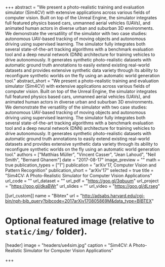 +++
abstract = "​We present a photo-realistic training and evaluation simulator (Sim4CV) with extensive applications across various fields of computer vision. Built on top of the Unreal Engine, the simulator integrates full featured physics based cars, unmanned aerial vehicles (UAVs), and animated human actors in diverse urban and suburban 3D environments. We demonstrate the versatility of the simulator with two case studies: autonomous UAV-based tracking of moving objects and autonomous driving using supervised learning. The simulator fully integrates both several state-of-the-art tracking algorithms with a benchmark evaluation tool and a deep neural network (DNN) architecture for training vehicles to drive autonomously. It generates synthetic photo-realistic datasets with automatic ground truth annotations to easily extend existing real-world datasets and provides extensive synthetic data variety through its ability to reconfigure synthetic worlds on the fly using an automatic world generation tool."
abstract_short = "We present a photo-realistic training and evaluation simulator (Sim4CV) with extensive applications across various fields of computer vision. Built on top of the Unreal Engine, the simulator integrates full featured physics based cars, unmanned aerial vehicles (UAVs), and animated human actors in diverse urban and suburban 3D environments. We demonstrate the versatility of the simulator with two case studies: autonomous UAV-based tracking of moving objects and autonomous driving using supervised learning. The simulator fully integrates both several state-of-the-art tracking algorithms with a benchmark evaluation tool and a deep neural network (DNN) architecture for training vehicles to drive autonomously. It generates synthetic photo-realistic datasets with automatic ground truth annotations to easily extend existing real-world datasets and provides extensive synthetic data variety through its ability to reconfigure synthetic worlds on the fly using an automatic world generation tool."
authors = ["Matthias Müller", "Vincent Casser", "Jean Lahoud", "Neil Smith", "Bernard Ghanem"]
date = "2017-08-17"
image_preview = ""
math = true
publication_types = ["1"]
publication = "arXiv'17, Computer Vision and Pattern Recognition"
publication_short = "arXiv'17"
selected = true
title = "Sim4CV: A Photo-Realistic Simulator for Computer Vision Applications"
url_code = ""
url_dataset = ""
url_pdf = "https://goo.gl/3qbuum"
url_project = "https://goo.gl/dkaBWr"
url_slides = ""
url_video = "https://goo.gl/dLrseg"

[[url_custom]]
name = "Bibtex"
url = "http://adsabs.harvard.edu/cgi-bin/nph-bib_query?bibcode=2017arXiv170805869M&data_type=BIBTEX"

# Optional featured image (relative to `static/img/` folder).
[header]
image = "headers/ue4sim.jpg"
caption = "Sim4CV: A Photo-Realistic Simulator for Computer Vision Applications"

+++
